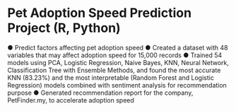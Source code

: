 # Pet Adoption Speed Prediction Project (R, Python)
● Predict factors affecting pet adoption speed
●	Created a dataset with 48 variables that may affect adoption speed for 15,000 records 
●	Trained 54 models using PCA, Logistic Regression, Naive Bayes, KNN, Neural Network, Classification Tree with Ensemble Methods, and found the most accurate KNN (83.23%) and the most interpretable (Random Forest and Logistic Regression) models combined with sentiment analysis for recommendation purpose
●	Generated recommendation report for the company, PetFinder.my, to accelerate adoption speed
